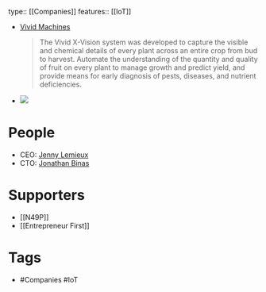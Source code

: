 type:: [[Companies]]
features:: [[IoT]]

- [Vivid Machines](https://www.vivid-machines.com/)
  > The Vivid X-Vision system was developed to capture the visible and chemical details of every plant across an entire crop from bud to harvest.
  > Automate the understanding of the quantity and quality of fruit on every plant to manage growth and predict yield, and provide means for early diagnosis of pests, diseases, and nutrient deficiencies.
- ![](https://static.wixstatic.com/media/72f654_a822700da21f40c0850c500e10bf30df~mv2.png/v1/fill/w_923,h_723,al_c,q_90,usm_0.66_1.00_0.01,enc_auto/72f654_a822700da21f40c0850c500e10bf30df~mv2.png)
# People
- CEO: [Jenny Lemieux](https://www.linkedin.com/in/jennylemieux/)
- CTO: [Jonathan Binas](https://www.linkedin.com/in/jbinas/)
# Supporters
- [[N49P]]
- [[Entrepreneur First]]
# Tags
- #Companies #IoT
